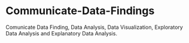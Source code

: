 # Communicate-Data-Findings
Comunicate Data Finding, Data Analysis, Data Visualization, Exploratory Data Analysis and Explanatory Data Analysis.
